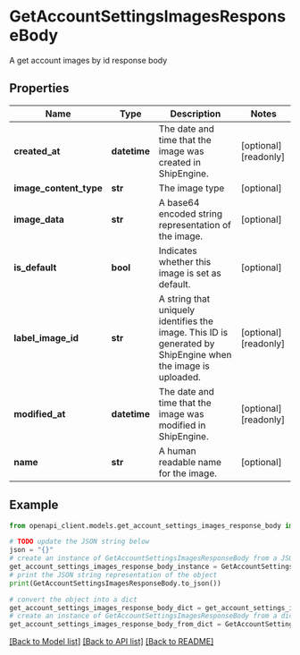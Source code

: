 # GetAccountSettingsImagesResponseBody

A get account images by id response body

## Properties

Name | Type | Description | Notes
------------ | ------------- | ------------- | -------------
**created_at** | **datetime** | The date and time that the image was created in ShipEngine. | [optional] [readonly] 
**image_content_type** | **str** | The image type | [optional] 
**image_data** | **str** | A base64 encoded string representation of the image.  | [optional] 
**is_default** | **bool** | Indicates whether this image is set as default.  | [optional] 
**label_image_id** | **str** | A string that uniquely identifies the image. This ID is generated by ShipEngine when the image is uploaded.  | [optional] [readonly] 
**modified_at** | **datetime** | The date and time that the image was modified in ShipEngine. | [optional] [readonly] 
**name** | **str** | A human readable name for the image.  | [optional] 

## Example

```python
from openapi_client.models.get_account_settings_images_response_body import GetAccountSettingsImagesResponseBody

# TODO update the JSON string below
json = "{}"
# create an instance of GetAccountSettingsImagesResponseBody from a JSON string
get_account_settings_images_response_body_instance = GetAccountSettingsImagesResponseBody.from_json(json)
# print the JSON string representation of the object
print(GetAccountSettingsImagesResponseBody.to_json())

# convert the object into a dict
get_account_settings_images_response_body_dict = get_account_settings_images_response_body_instance.to_dict()
# create an instance of GetAccountSettingsImagesResponseBody from a dict
get_account_settings_images_response_body_from_dict = GetAccountSettingsImagesResponseBody.from_dict(get_account_settings_images_response_body_dict)
```
[[Back to Model list]](../README.md#documentation-for-models) [[Back to API list]](../README.md#documentation-for-api-endpoints) [[Back to README]](../README.md)


